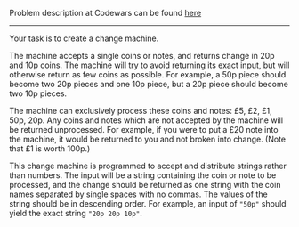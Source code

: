 Problem description at Codewars can be found
[here](https://www.codewars.com/kata/57238766214e4b04b8000011/train/python)

-------------

Your task is to create a change machine.
<br>

The machine accepts a single coins or notes, and returns change in 20p and 10p coins.
The machine will try to avoid returning its exact input, but will otherwise return as
few coins as possible. For example, a 50p piece should become two 20p pieces and one 10p
piece, but a 20p piece should become two 10p pieces.
<br>

The machine can exclusively process these coins and notes: £5, £2, £1, 50p, 20p. Any
coins and notes which are not accepted by the machine will be returned unprocessed. For
example, if you were to put a £20 note into the machine, it would be returned to you and
not broken into change. (Note that £1 is worth 100p.)
<br>

This change machine is programmed to accept and distribute strings rather than numbers.
The input will be a string containing the coin or note to be processed, and the change
should be returned as one string with the coin names separated by single spaces with no
commas. The values of the string should be in descending order. For example, an input of
`"50p"` should yield the exact string `"20p 20p 10p"`.

